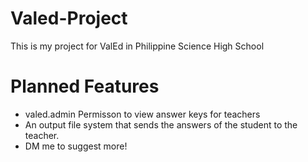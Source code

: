 # Valed-Project
This is my project for ValEd in Philippine Science High School


# Planned Features
   
   - valed.admin Permisson to view answer keys for teachers
   - An output file system that sends the answers of the student to the teacher.
   - DM me to suggest more!

